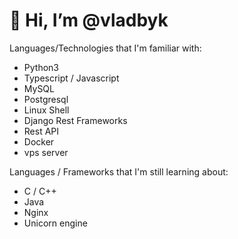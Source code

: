 # 👋 Hi, I’m @vladbyk

Languages/Technologies that I'm familiar with:

- Python3
- Typescript / Javascript
- MySQL
- Postgresql
- Linux Shell
- Django Rest Frameworks
- Rest API
- Docker
- vps server

Languages / Frameworks that I'm still learning about:

- C / C++ 
- Java
- Nginx
- Unicorn engine
